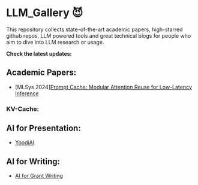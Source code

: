 
# LLM_Gallery :smiling_imp:
This repository collects state-of-the-art academic papers, high-starred github repos, LLM powered tools and great technical blogs for people who aim to dive into LLM research or usage.

**Check the latest updates:**
## Academic Papers:
- [MLSys 2024][Prompt Cache: Modular Attention Reuse for Low-Latency Inference](https://arxiv.org/abs/2311.04934)
### KV-Cache:



## AI for Presentation:

- [YoodiAI](https://yoodli.ai/)

## AI for Writing:

- [AI for Grant Writing](https://github.com/eseckel/ai-for-grant-writing)
